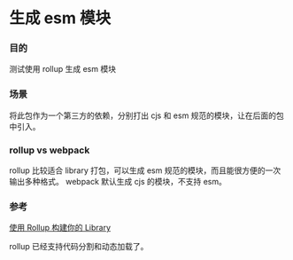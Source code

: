 # 生成 esm 模块

### 目的
测试使用 rollup 生成 esm 模块

### 场景
将此包作为一个第三方的依赖，分别打出 cjs 和 esm 规范的模块，让在后面的包中引入。

### rollup vs webpack
rollup 比较适合 library 打包，可以生成 esm 规范的模块，而且能很方便的一次输出多种格式。
webpack 默认生成 cjs 的模块，不支持 esm。

### 参考
[使用 Rollup 构建你的 Library](https://zhuanlan.zhihu.com/p/34218678)

rollup 已经支持代码分割和动态加载了。

